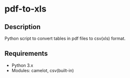 # pdf-to-xls

## Description
Python script to convert tables in pdf files to csv(xls) format.

## Requirements
- Python 3.x
- Modules: camelot, csv(built-in)
